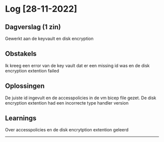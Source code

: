 # Log [28-11-2022]
 
## Dagverslag (1 zin)
Gewerkt aan de keyvault en disk encryption

## Obstakels
Ik kreeg een error van de key vault dat er een missing id was en de disk encryption extention failed

## Oplossingen
De juiste id ingevult en de accesspolicies in de vm bicep file gezet. De disk encryption extention had een incorrecte type handler version

## Learnings
Over accesspolicies en de disk encrytption extention geleerd

---
